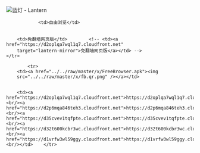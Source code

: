 

<img src="../../raw/master/x/8e0a2b81.c82003be.LanternYellow2.png" alt="蓝灯 - Lantern"/>
<table>
    <tr>
                
                <td>自由浏览</td>
        
        
        <td>免翻墙网页版</td>        <!-- <td><a href="https://d2oplqa7wql1q7.cloudfront.net"
        target="lantern-mirror">免翻墙网页版</a></td> -->
    </tr>
    
            <tr>
        <td><a href="../../raw/master/x/FreeBrowser.apk"><img
        src="../../raw/master/x/fb.qr.png" /></a></td>

        
        <td><a href="https://d2oplqa7wql1q7.cloudfront.net">https://d2oplqa7wql1q7.cloudfront.net</a><br/><a href="https://d2p6mqa846teh3.cloudfront.net">https://d2p6mqa846teh3.cloudfront.net</a><br/><a href="https://d35cvev1tqfpte.cloudfront.net">https://d35cvev1tqfpte.cloudfront.net</a><br/><a href="https://d32t600kcbr3wc.cloudfront.net">https://d32t600kcbr3wc.cloudfront.net</a><br/><a href="https://d1vrfw3wl59ggy.cloudfront.net">https://d1vrfw3wl59ggy.cloudfront.net</a><br/></td>    </tr>
</table>
